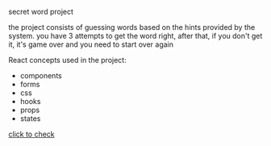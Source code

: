 secret word project

the project consists of guessing words based on the hints provided by the system. you have 3 attempts to get the word right, after that, if you don't get it, it's game over and you need to start over again

React concepts used in the project:
- components
- forms
- css
- hooks
- props
- states


[click to check]( https://super-cupcake-e121ce.netlify.app/ )
